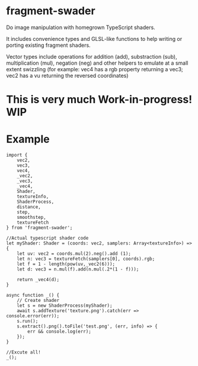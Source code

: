 fragment-swader
======

Do image manipulation with homegrown TypeScript shaders. 

It includes convenience types and GLSL-like functions to help 
writing or porting existing fragment shaders.

Vector types include operations for addition (add), substraction (sub), 
multiplication (mul), negation (neg) and other helpers to emulate at a small extent swizzling (for example: vec4 has a rgb property returning a vec3; vec2 has a vu returning the reversed coordinates)

# This is very much Work-in-progress! WIP

# Example

```
import {
    vec2,
    vec3,
    vec4,
    _vec2,
    _vec3,
    _vec4,
    Shader,
    textureInfo,
    ShaderProcess,
    distance,
    step,
    smoothstep,
    textureFetch
} from 'fragment-swader';

//Actual typescript shader code
let myShader: Shader = (coords: vec2, samplers: Array<textureInfo>) => {
    let uv: vec2 = coords.mul(2).neg().add (1);
    let n: vec3 = textureFetch(samplers[0], coords).rgb;
    let f = 1 - length(pow(uv,_vec2(6)));
    let d: vec3 = n.mul(f).add(n.mul(.2*(1 - f)));

    return _vec4(d);
}

async function _() {
    // Create shader
    let s = new ShaderProcess(myShader);
    await s.addTexture('texture.png').catch(err => console.error(err));
    s.run();
    s.extract().png().toFile('test.png', (err, info) => {
        err && console.log(err);
    });
}

//Excute all!
_();
```
